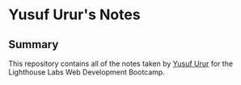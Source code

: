 # Yusuf Urur's Notes
## Summary 
This repository contains all of the notes taken by [Yusuf Urur](https://github.com/yusufurur/lighthouse-web-notes.git) for the Lighthouse Labs Web Development Bootcamp.